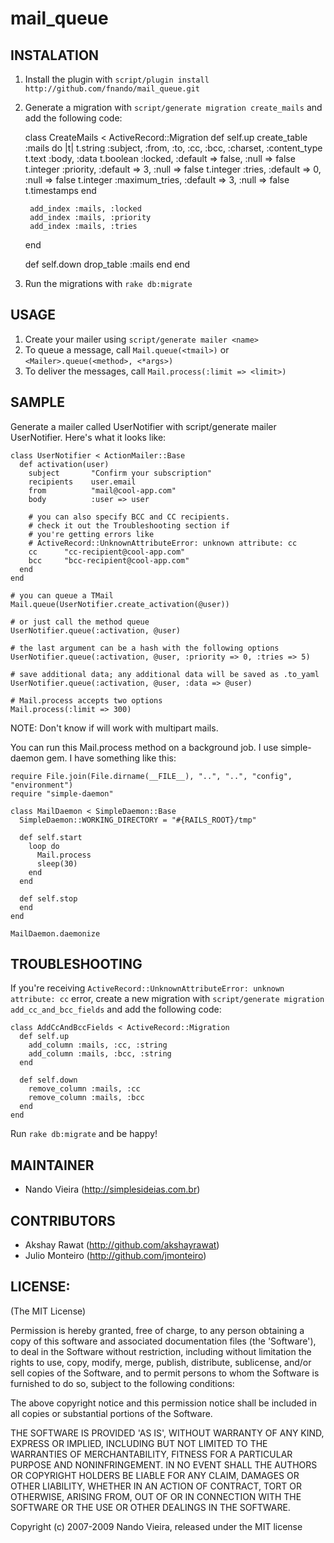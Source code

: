 mail_queue
==========

INSTALATION
-----------

1) Install the plugin with `script/plugin install http://github.com/fnando/mail_queue.git`

2) Generate a migration with `script/generate migration create_mails` and add the following code:

    class CreateMails < ActiveRecord::Migration
      def self.up
        create_table :mails do |t|
          t.string :subject, :from, :to, :cc, :bcc, :charset, :content_type
          t.text :body, :data
          t.boolean :locked, :default => false, :null => false
          t.integer :priority, :default => 3, :null => false
          t.integer :tries, :default => 0, :null => false
          t.integer :maximum_tries, :default => 3, :null => false
          t.timestamps
        end
      
        add_index :mails, :locked
        add_index :mails, :priority
        add_index :mails, :tries
      end
    
      def self.down
        drop_table :mails
      end
    end

3) Run the migrations with `rake db:migrate`

USAGE
-----

1. Create your mailer using `script/generate mailer <name>`
2. To queue a message, call `Mail.queue(<tmail>)` or `<Mailer>.queue(<method>, <*args>)`
3. To deliver the messages, call `Mail.process(:limit => <limit>)`

SAMPLE
------

Generate a mailer called UserNotifier with script/generate mailer UserNotifier.
Here's what it looks like:

    class UserNotifier < ActionMailer::Base
      def activation(user)
        subject       "Confirm your subscription"
        recipients    user.email
        from          "mail@cool-app.com"
        body          :user => user
        
        # you can also specify BCC and CC recipients.
        # check it out the Troubleshooting section if
        # you're getting errors like 
        # ActiveRecord::UnknownAttributeError: unknown attribute: cc
        cc      "cc-recipient@cool-app.com"
        bcc     "bcc-recipient@cool-app.com"
      end
    end
    
    # you can queue a TMail
    Mail.queue(UserNotifier.create_activation(@user))
  
    # or just call the method queue
    UserNotifier.queue(:activation, @user)
  
    # the last argument can be a hash with the following options
    UserNotifier.queue(:activation, @user, :priority => 0, :tries => 5)
  
    # save additional data; any additional data will be saved as .to_yaml
    UserNotifier.queue(:activation, @user, :data => @user)
  
    # Mail.process accepts two options
    Mail.process(:limit => 300)
  
NOTE: Don't know if will work with multipart mails.

You can run this Mail.process method on a background job. I use simple-daemon 
gem. I have something like this:

    require File.join(File.dirname(__FILE__), "..", "..", "config", "environment")
    require "simple-daemon"

    class MailDaemon < SimpleDaemon::Base
      SimpleDaemon::WORKING_DIRECTORY = "#{RAILS_ROOT}/tmp"
  
      def self.start
        loop do
          Mail.process
          sleep(30)
        end
      end
  
      def self.stop
      end
    end

    MailDaemon.daemonize

TROUBLESHOOTING
---------------

If you're receiving `ActiveRecord::UnknownAttributeError: unknown attribute: cc` 
error, create a new migration with `script/generate migration add_cc_and_bcc_fields`
and add the following code:

    class AddCcAndBccFields < ActiveRecord::Migration
      def self.up
        add_column :mails, :cc, :string
        add_column :mails, :bcc, :string
      end

      def self.down
        remove_column :mails, :cc
        remove_column :mails, :bcc
      end
    end

Run `rake db:migrate` and be happy!

MAINTAINER
----------

* Nando Vieira (<http://simplesideias.com.br>)

CONTRIBUTORS
------------

* Akshay Rawat (<http://github.com/akshayrawat>)
* Julio Monteiro (<http://github.com/jmonteiro>)

LICENSE:
--------

(The MIT License)

Permission is hereby granted, free of charge, to any person obtaining
a copy of this software and associated documentation files (the
'Software'), to deal in the Software without restriction, including
without limitation the rights to use, copy, modify, merge, publish,
distribute, sublicense, and/or sell copies of the Software, and to
permit persons to whom the Software is furnished to do so, subject to
the following conditions:

The above copyright notice and this permission notice shall be
included in all copies or substantial portions of the Software.

THE SOFTWARE IS PROVIDED 'AS IS', WITHOUT WARRANTY OF ANY KIND,
EXPRESS OR IMPLIED, INCLUDING BUT NOT LIMITED TO THE WARRANTIES OF
MERCHANTABILITY, FITNESS FOR A PARTICULAR PURPOSE AND NONINFRINGEMENT.
IN NO EVENT SHALL THE AUTHORS OR COPYRIGHT HOLDERS BE LIABLE FOR ANY
CLAIM, DAMAGES OR OTHER LIABILITY, WHETHER IN AN ACTION OF CONTRACT,
TORT OR OTHERWISE, ARISING FROM, OUT OF OR IN CONNECTION WITH THE
SOFTWARE OR THE USE OR OTHER DEALINGS IN THE SOFTWARE.

Copyright (c) 2007-2009 Nando Vieira, released under the MIT license
